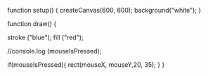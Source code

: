 function setup() {
  createCanvas(600, 600);
   background("white");
}

function draw() {
 
  
  stroke ("blue");
  fill ("red");
  
 //console.log (mouseIsPressed);
  
  if(mouseIsPressed){
  rect(mouseX, mouseY,20, 35);
  }
}
